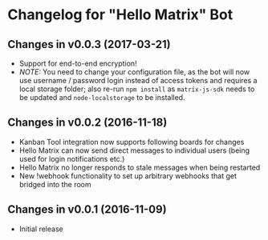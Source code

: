 # Changelog for "Hello Matrix" Bot


## Changes in v0.0.3 (2017-03-21)

- Support for end-to-end encryption!
- _NOTE:_ You need to change your configuration file, as the bot will now use username / password login instead of access tokens and requires a local storage folder; also re-run `npm install` as `matrix-js-sdk` needs to be updated and `node-localstorage` to be installed.


## Changes in v0.0.2 (2016-11-18)

- Kanban Tool integration now supports following boards for changes
- Hello Matrix can now send direct messages to individual users (being used for login notifications etc.)
- Hello Matrix no longer responds to stale messages when being restarted
- New !webhook functionality to set up arbitrary webhooks that get bridged into the room


## Changes in v0.0.1 (2016-11-09)

- Initial release
